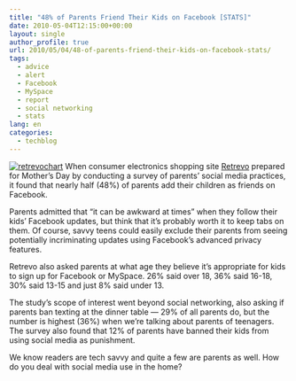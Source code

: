 ```yaml
---
title: "48% of Parents Friend Their Kids on Facebook [STATS]"
date: 2010-05-04T12:15:00+00:00
layout: single
author_profile: true
url: 2010/05/04/48-of-parents-friend-their-kids-on-facebook-stats/
tags:
  - advice
  - alert
  - Facebook
  - MySpace
  - report
  - social networking
  - stats
lang: en
categories: 
  - techblog
---
```

[![retrevochart](http://lh6.ggpht.com/_vaUVXcmC3OI/S-AIyagILDI/AAAAAAAACFI/RZxaqre91pc/retrevochart_thumb%5B4%5D.jpg?imgmax=800 "retrevochart")](http://lh6.ggpht.com/_vaUVXcmC3OI/S-AIwA1NCdI/AAAAAAAACFE/tzJumOtJnrA/s1600-h/retrevochart%5B6%5D.jpg) When consumer electronics shopping site [Retrevo](http://www.retrevo.com/content/blog/2010/04/mothers-day-special-report-parenting-and-social-media) prepared for Mother’s Day by conducting a survey of parents’ social media practices, it found that nearly half (48%) of parents add their children as friends on Facebook. 

Parents admitted that “it can be awkward at times” when they follow their kids’ Facebook updates, but think that it’s probably worth it to keep tabs on them. Of course, savvy teens could easily exclude their parents from seeing potentially incriminating updates using Facebook’s advanced privacy features. 

Retrevo also asked parents at what age they believe it’s appropriate for kids to sign up for Facebook or MySpace. 26% said over 18, 36% said 16-18, 30% said 13-15 and just 8% said under 13. 

The study’s scope of interest went beyond social networking, also asking if parents ban texting at the dinner table — 29% of all parents do, but the number is highest (36%) when we’re talking about parents of teenagers. The survey also found that 12% of parents have banned their kids from using social media as punishment. 

We know readers are tech savvy and quite a few are parents as well. How do you deal with social media use in the home?